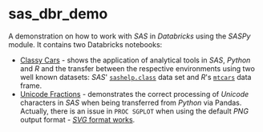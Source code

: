 # sas_dbr_demo

A demonstration on how to work with *SAS* in *Databricks* using the *SASPy* module. It contains two Databricks notebooks:

* [Classy Cars](https://github.com/bstrat/sas_dbr_demo/blob/main/ipynb/Classy%20Cars.ipynb) - shows the application of analytical tools in *SAS*, *Python* and *R* and the transfer between the respective environments using two well known datasets: *SAS*' [`sashelp.class`](https://documentation.sas.com/doc/en/pgmsascdc/9.4_3.4/statug/statug_sashelp_sect009.htm) data set and *R*'s [`mtcars`](https://www.rdocumentation.org/packages/datasets/versions/3.6.2/topics/mtcars) data frame.
* [Unicode Fractions](https://github.com/bstrat/sas_dbr_demo/blob/main/ipynb/Unicode%20Fractions.ipynb) - demonstrates the correct processing of *Unicode* characters in *SAS* when being transferred from *Python* via Pandas. Actually, there is an issue in `PROC SGPLOT` when using the default *PNG* output format - [*SVG* format works](https://github.com/bstrat/sas_dbr_demo/blob/main/ipynb/Unicode%20Fractions%20SVG.ipynb).

